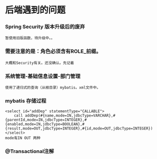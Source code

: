 # 后端遇到的问题
### Spring Security 版本升级后的废弃
    暂使用旧版函数，待升级中。。
### 需要注意的是：角色必须含有ROLE_前缀。
    大概和Security有关。还没确认。先记着
### 系统管理-基础信息设置-部门管理
    使用了递归式的查询（从根目录）mybatis。xml文件中。
### mybatis 存储过程
    <select id="addDep" statementType="CALLABLE">
        call addDep(#{name,mode=IN,jdbcType=VARCHAR},#{parentId,mode=IN,jdbcType=INTEGER},#{enabled,mode=IN,jdbcType=BOOLEAN},#{result,mode=OUT,jdbcType=INTEGER},#{id,mode=OUT,jdbcType=INTEGER})
    </select>
    mode有IN OUT 两种
### @Transactional注解